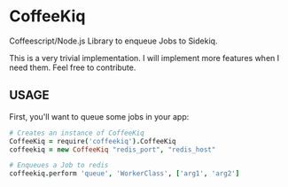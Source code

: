 # CoffeeKiq

Coffeescript/Node.js Library to enqueue Jobs to Sidekiq.

This is a very trivial implementation. I will implement more features when I need them.
Feel free to contribute.


## USAGE

First, you'll want to queue some jobs in your app:

```coffeescript
# Creates an instance of CoffeeKiq
CoffeeKiq = require('coffeekiq').CoffeeKiq
coffeekiq = new CoffeeKiq "redis_port", "redis_host"

# Enqueues a Job to redis
coffeekiq.perform 'queue', 'WorkerClass', ['arg1', 'arg2']
```
